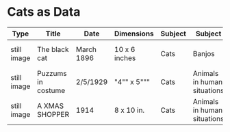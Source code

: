 # Cats as Data

| Type        | Title              | Date       | Dimensions    | Subject | Subject                     | Subject                     | Files            | 
|-------------|--------------------|------------|---------------|---------|-----------------------------|-----------------------------|------------------| 
| still image | The black cat      | March 1896 | 10 x 6 inches | Cats    | Banjos                      | Animals in human situations | 12_04_000583.jpg | 
| still image | Puzzums in costume | 2/5/1929   | "4"" x 5"""   | Cats    | Animals in human situations | Animals as actors           | 00064183.jpg     | 
| still image | A XMAS SHOPPER     | 1914       | 8 x 10 in.    | Cats    | Animals in human situations | Christmas presents          | 822811.jpg       | 

